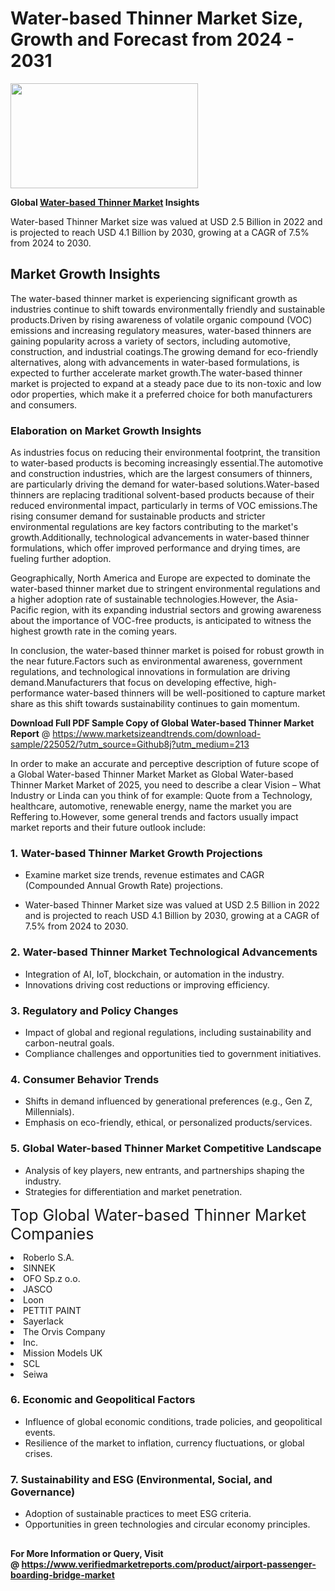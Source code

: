 <H1>Water-based Thinner Market Size, Growth and Forecast from 2024 - 2031</H1><img class="aligncenter size-medium wp-image-584254" src="https://thirdeyenews.in/wp-content/uploads/2024/09/Global-Market-Research-300x168.jpeg" alt="" width="300" height="168" /><p><strong>Global&nbsp;<a href="https://www.marketsizeandtrends.com/download-sample/225052/?utm_source=Github8j?utm_medium=213">Water-based Thinner Market</a> Insights</strong></p><p>Water-based Thinner Market size was valued at USD 2.5 Billion in 2022 and is projected to reach USD 4.1 Billion by 2030, growing at a CAGR of 7.5% from 2024 to 2030.</p><p><h2>Market Growth Insights</h2> <p>The water-based thinner market is experiencing significant growth as industries continue to shift towards environmentally friendly and sustainable products.Driven by rising awareness of volatile organic compound (VOC) emissions and increasing regulatory measures, water-based thinners are gaining popularity across a variety of sectors, including automotive, construction, and industrial coatings.The growing demand for eco-friendly alternatives, along with advancements in water-based formulations, is expected to further accelerate market growth.The water-based thinner market is projected to expand at a steady pace due to its non-toxic and low odor properties, which make it a preferred choice for both manufacturers and consumers.</p> <h3>Elaboration on Market Growth Insights</h3> <p>As industries focus on reducing their environmental footprint, the transition to water-based products is becoming increasingly essential.The automotive and construction industries, which are the largest consumers of thinners, are particularly driving the demand for water-based solutions.Water-based thinners are replacing traditional solvent-based products because of their reduced environmental impact, particularly in terms of VOC emissions.The rising consumer demand for sustainable products and stricter environmental regulations are key factors contributing to the market's growth.Additionally, technological advancements in water-based thinner formulations, which offer improved performance and drying times, are fueling further adoption.</p> <p>Geographically, North America and Europe are expected to dominate the water-based thinner market due to stringent environmental regulations and a higher adoption rate of sustainable technologies.However, the Asia-Pacific region, with its expanding industrial sectors and growing awareness about the importance of VOC-free products, is anticipated to witness the highest growth rate in the coming years.</p> <p>In conclusion, the water-based thinner market is poised for robust growth in the near future.Factors such as environmental awareness, government regulations, and technological innovations in formulation are driving demand.Manufacturers that focus on developing effective, high-performance water-based thinners will be well-positioned to capture market share as this shift towards sustainability continues to gain momentum.</p> <p><span class=""><strong>Download Full PDF Sample Copy of Global Water-based Thinner Market Report</strong> @ <a href="https://www.marketsizeandtrends.com/download-sample/225052/?utm_source=Github8j?utm_medium=213" target="_blank">https://www.marketsizeandtrends.com/download-sample/225052/?utm_source=Github8j?utm_medium=213</a></span></p><p>In order to make an accurate and perceptive description of future scope of a Global&nbsp;Water-based Thinner Market Market as Global&nbsp;Water-based Thinner Market Market of 2025, you need to describe a clear Vision &ndash; What Industry or Linda can you think of for example: Quote from a Technology, healthcare, automotive, renewable energy, name the market you are Reffering to.However, some general trends and factors usually impact market reports and their future outlook include:</p><h3>1.&nbsp;<strong>Water-based Thinner Market Growth Projections</strong></h3><ul><li>Examine market size trends, revenue estimates and CAGR (Compounded Annual Growth Rate) projections.</li><li><p>Water-based Thinner Market size was valued at USD 2.5 Billion in 2022 and is projected to reach USD 4.1 Billion by 2030, growing at a CAGR of 7.5% from 2024 to 2030.</p></li></ul><h3>2.&nbsp;<strong>Water-based Thinner Market Technological Advancements</strong></h3><ul><li>Integration of AI, IoT, blockchain, or automation in the industry.</li><li>Innovations driving cost reductions or improving efficiency.</li></ul><h3>3.&nbsp;<strong>Regulatory and Policy Changes</strong></h3><ul><li>Impact of global and regional regulations, including sustainability and carbon-neutral goals.</li><li>Compliance challenges and opportunities tied to government initiatives.</li></ul><h3>4.&nbsp;<strong>Consumer Behavior Trends</strong></h3><ul><li>Shifts in demand influenced by generational preferences (e.g., Gen Z, Millennials).</li><li>Emphasis on eco-friendly, ethical, or personalized products/services.</li></ul><h3>5.&nbsp;<strong>Global Water-based Thinner Market Competitive Landscape</strong></h3><ul><li>Analysis of key players, new entrants, and partnerships shaping the industry.</li><li>Strategies for differentiation and market penetration.</li></ul><p data-pm-slice="1 1 []"><span style="color: inherit; font-family: inherit; font-size: 25px;">Top Global Water-based Thinner Market Companies</span></p><div class="" data-test-id=""><p><li>Roberlo S.A.</li><li> SINNEK</li><li> OFO Sp.z o.o.</li><li> JASCO</li><li> Loon</li><li> PETTIT PAINT</li><li> Sayerlack</li><li> The Orvis Company</li><li> Inc.</li><li> Mission Models UK</li><li> SCL</li><li> Seiwa</li></p></div><h3>6.&nbsp;<strong>Economic and Geopolitical Factors</strong></h3><ul><li>Influence of global economic conditions, trade policies, and geopolitical events.</li><li>Resilience of the market to inflation, currency fluctuations, or global crises.</li></ul><h3>7.&nbsp;<strong>Sustainability and ESG (Environmental, Social, and Governance)</strong></h3><ul><li>Adoption of sustainable practices to meet ESG criteria.</li><li>Opportunities in green technologies and circular economy principles.</li></ul><h2><strong style="font-size: 14px;">For More Information or Query, Visit @&nbsp;</strong><a style="background-color: #ffffff; font-size: 14px;" href="https://www.marketsizeandtrends.com/report/water-based-thinner-market/" target="_blank">https://www.verifiedmarketreports.com/product/airport-passenger-boarding-bridge-market</a></h2>